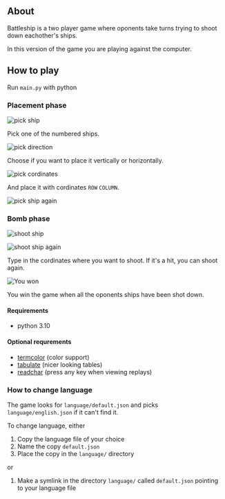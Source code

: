 ## About

Battleship is a two player game where oponents take turns trying to shoot down
eachother's ships.

In this version of the game you are playing against the computer.

## How to play

Run `main.py` with python

### Placement phase

![pick ship](images/pick_ship.png)

Pick one of the numbered ships.

![pick direction](images/pick_direction.png)

Choose if you want to place it vertically or horizontally.

![pick cordinates](images/pick_cordinates.png)

And place it with cordinates `ROW` `COLUMN`.

![pick ship again](images/pick_ship_2.png)

### Bomb phase

![shoot ship](images/bomb.png)

![shoot ship again](images/bomb2.png)

Type in the cordinates where you want to shoot.
If it's a hit, you can shoot again.

![You won](images/win.png)

You win the game when all the oponents ships have been shot down.

#### Requirements

* python 3.10

#### Optional requrements

* [termcolor](https://pypi.org/project/termcolor/) (color support)
* [tabulate](https://pypi.org/project/tabulate/) (nicer looking tables)
* [readchar](https://pypi.org/project/readchar/) (press any key when viewing replays)

### How to change language

The game looks for `language/default.json` and picks `language/english.json` if it can't find it.

To change language, either

1. Copy the language file of your choice
1. Name the copy `default.json`
1. Place the copy in the `language/` directory

or

1. Make a symlink in the directory `language/` called `default.json` pointing to your language file
